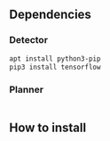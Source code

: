 
## Dependencies

### Detector

```bash
apt install python3-pip
pip3 install tensorflow
```

### Planner

```bash
```


## How to install


